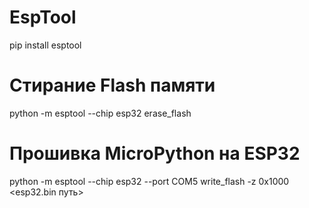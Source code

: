 # EspTool

pip install esptool

# Стирание Flash памяти

python -m esptool --chip esp32 erase_flash

# Прошивка MicroPython на ESP32

python -m esptool --chip esp32 --port COM5 write_flash -z 0x1000 <esp32.bin путь>
